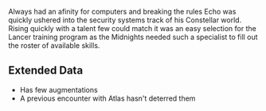 Always had an afinity for computers and breaking the rules Echo was quickly ushered into the security systems track of his Constellar world. Rising quickly with a talent few could match it was an easy selection for the Lancer training program as the Midnights needed such a specialist to fill out the roster of available skills.

## Extended Data
* Has few augmentations
* A previous encounter with Atlas hasn't deterred them